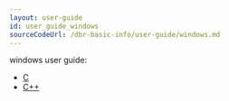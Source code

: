 ```yaml
---
layout: user-guide
id: user_guide_windows
sourceCodeUrl: /dbr-basic-info/user-guide/windows.md
---
```


windows user guide:

- [C](c.html)
- [C++](cpp.html)
